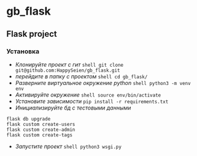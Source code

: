 # gb_flask
## Flask project

### Установка
- *Клонируйте проект с гит*
```shell git clone git@github.com:HappySeien/gb_flask.git```
- *перейдите в папку с проектом*
```shell cd gb_flask/ ```
- *Разверните виртуальное окружение python*
```shell python3 -m venv env ```
- *Активируйте окружение*
```shell source env/bin/activate```
- *Установите зависимости*
```pip install -r requirements.txt```
- *Инициализируйте бд с тестовыми данными*
```shell 
flask db upgrade
flask custom create-users
flask custom create-admin
flask custom create-tags
``` 
- *Запустите проект*
```shell python3 wsgi.py ```

